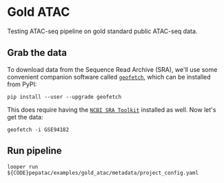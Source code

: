 # Gold ATAC

Testing ATAC-seq pipeline on gold standard public ATAC-seq data.

## Grab the data

To download data from the Sequence Read Archive (SRA), we'll use some convenient companion software called [`geofetch`](https://geofetch.databio.org), which can be installed from PyPI:

```console
pip install --user --upgrade geofetch
```

This does require having the [`NCBI SRA Toolkit`](https://trace.ncbi.nlm.nih.gov/Traces/sra/?view=toolkit_doc&f=std) installed as well. Now let's get the data:
```
geofetch -i GSE94182 
```

## Run pipeline

```
looper run ${CODE}pepatac/examples/gold_atac/metadata/project_config.yaml
```

